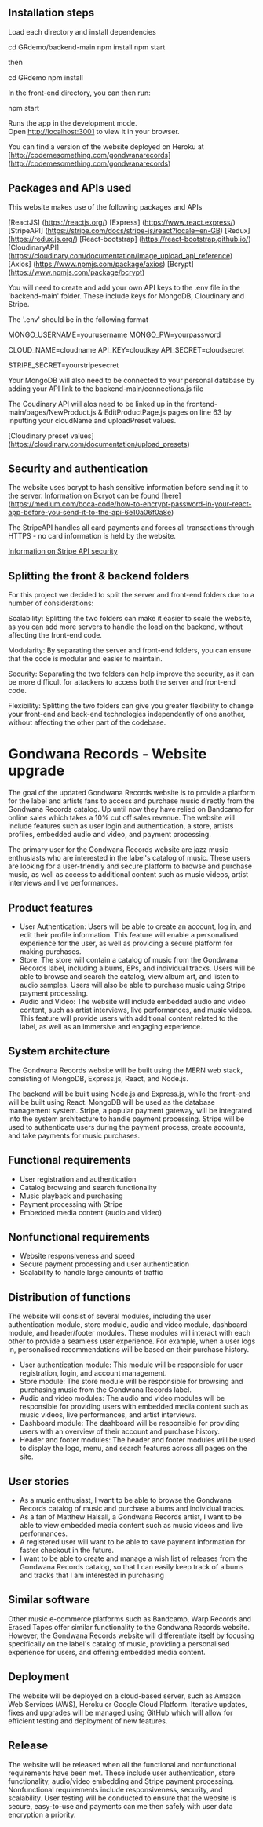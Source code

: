 ## Installation steps 

Load each directory and install dependencies

cd GRdemo/backend-main
npm install
npm start 

then

cd GRdemo
npm install

In the front-end directory, you can then run:

npm start 

Runs the app in the development mode.\
Open [http://localhost:3001](http://localhost:3001) to view it in your browser.

You can find a version of the website deployed on Heroku at [http://codemesomething.com/gondwanarecords] (http://codemesomething.com/gondwanarecords)

## Packages and APIs used

This website makes use of the following packages and APIs

[ReactJS] (https://reactjs.org/)
[Express] (https://www.react.express/)
[StripeAPI] (https://stripe.com/docs/stripe-js/react?locale=en-GB)
[Redux] (https://redux.js.org/)
[React-bootstrap] (https://react-bootstrap.github.io/)
[CloudinaryAPI] (https://cloudinary.com/documentation/image_upload_api_reference)
[Axios] (https://www.npmjs.com/package/axios)
[Bcrypt] (https://www.npmjs.com/package/bcrypt)

You will need to create and add your own API keys to the .env file in the 'backend-main' folder. These include keys for MongoDB, Cloudinary and Stripe.

The '.env' should be in the following format 

MONGO_USERNAME=yourusername
MONGO_PW=yourpassword

CLOUD_NAME=cloudname
API_KEY=cloudkey
API_SECRET=cloudsecret

STRIPE_SECRET=yourstripesecret

Your MongoDB will also need to be connected to your personal database by adding your API link to the backend-main/connections.js file

The Coudinary API will alos need to be linked up in the frontend-main/pages/NewProduct.js & EditProductPage.js pages on line 63 by inputting your cloudName and uploadPreset values.

[Cloudinary preset values] (https://cloudinary.com/documentation/upload_presets)

## Security and authentication

The website uses bcrypt to hash sensitive information before sending it to the server. Information on Bcryot can be found [here] (https://medium.com/boca-code/how-to-encrypt-password-in-your-react-app-before-you-send-it-to-the-api-6e10a06f0a8e)

The StripeAPI handles all card payments and forces all transactions through HTTPS - no card information is held by the website. 

[Information on Stripe API security](https://stripe.com/docs/security?locale=en-GB)


## Splitting the front & backend folders

For this project we decided to split the server and front-end folders due to a number of considerations:

Scalability: Splitting the two folders can make it easier to scale the website, as you can add more servers to handle the load on the backend, without affecting the front-end code.

Modularity: By separating the server and front-end folders, you can ensure that the code is modular and easier to maintain.

Security: Separating the two folders can help improve the security, as it can be more difficult for attackers to access both the server and front-end code.

Flexibility: Splitting the two folders can give you greater flexibility to change your front-end and back-end technologies independently of one another, without affecting the other part of the codebase.

# Gondwana Records - Website upgrade

The goal of the updated Gondwana Records website is to provide a platform for the label and artists fans to access and purchase music directly from the Gondwana Records catalog. Up until now they have relied on Bandcamp for online sales which takes a 10% cut off sales revenue. The website will include features such as user login and authentication, a store, artists profiles, embedded audio and video, and payment processing.

The primary user for the Gondwana Records website are jazz music enthusiasts who are interested in the label's catalog of music. These users are looking for a user-friendly and secure platform to browse and purchase music, as well as access to additional content such as music videos, artist interviews and live performances.

## Product features

- User Authentication: Users will be able to create an account, log in, and edit their profile information. This feature will enable a personalised experience for the user, as well as providing a secure platform for making purchases.
- Store: The store will contain a catalog of music from the Gondwana Records label, including albums, EPs, and individual tracks. Users will be able to browse and search the catalog, view album art, and listen to audio samples. Users will also be able to purchase music using Stripe payment processing.
- Audio and Video: The website will include embedded audio and video content, such as artist interviews, live performances, and music videos. This feature will provide users with additional content related to the label, as well as an immersive and engaging experience.

## System architecture

The Gondwana Records website will be built using the MERN web stack, consisting of MongoDB, Express.js, React, and Node.js. 

The backend will be built using Node.js and Express.js, while the front-end will be built using React. MongoDB will be used as the database management system. Stripe, a popular payment gateway, will be integrated into the system architecture to handle payment processing. Stripe will be used to authenticate users during the payment process, create accounts, and take payments for music purchases.

## Functional requirements

- User registration and authentication
- Catalog browsing and search functionality
- Music playback and purchasing
- Payment processing with Stripe
- Embedded media content (audio and video)

## Nonfunctional requirements

- Website responsiveness and speed
- Secure payment processing and user authentication
- Scalability to handle large amounts of traffic

## Distribution of functions

The website will consist of several modules, including the user authentication module, store module, audio and video module, dashboard module, and header/footer modules. These modules will interact with each other to provide a seamless user experience. For example, when a user logs in, personalised recommendations will be based on their purchase history.

- User authentication module: This module will be responsible for user registration, login, and account management.
- Store module: The store module will be responsible for browsing and purchasing music from the Gondwana Records label.
- Audio and video modules: The audio and video modules will be responsible for providing users with embedded media content such as music videos, live performances, and artist interviews.
- Dashboard module: The dashboard will be responsible for providing users with an overview of their account and purchase history.
- Header and footer modules: The header and footer modules will be used to display the logo, menu, and search features across all pages on the site.

## User stories

- As a music enthusiast, I want to be able to browse the Gondwana Records catalog of music and purchase albums and individual tracks.
- As a fan of Matthew Halsall, a Gondwana Records artist, I want to be able to view embedded media content such as music videos and live performances.
- A registered user will want to be able to save payment information for faster checkout in the future.
- I want to be able to create and manage a wish list of releases from the Gondwana Records catalog, so that I can easily keep track of albums and tracks that I am interested in purchasing

## Similar software

Other music e-commerce platforms such as Bandcamp, Warp Records and  Erased Tapes offer similar functionality to the Gondwana Records website. However, the Gondwana Records website will differentiate itself by focusing specifically on the label's catalog of music, providing a personalised experience for users, and offering embedded media content.


## Deployment

The website will be deployed on a cloud-based server, such as Amazon Web Services (AWS), Heroku or Google Cloud Platform. Iterative updates, fixes and upgrades will be managed using GitHub which will allow for efficient testing and deployment of new features.

## Release

The website will be released when all the functional and nonfunctional requirements have been met. These include user authentication, store functionality, audio/video embedding and Stripe payment processing. Nonfunctional requirements include responsiveness, security, and scalability. User testing will be conducted to ensure that the website is secure, easy-to-use and payments can me then safely with user data encryption a priority.


